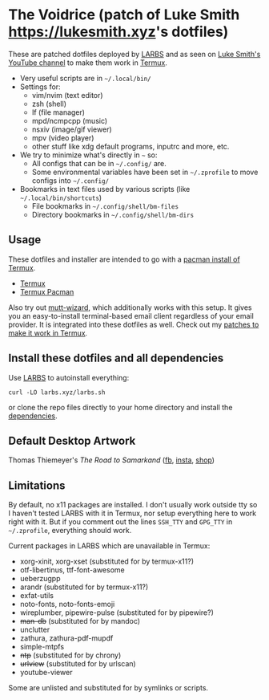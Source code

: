 # The Voidrice (patch of Luke Smith <https://lukesmith.xyz>'s dotfiles)

These are patched dotfiles deployed by [LARBS](https://larbs.xyz) and as seen
on [Luke Smith's YouTube channel](https://youtube.com/c/lukesmithxyz) to make
them work in [Termux](https://github.com/termux/termux-app).

- Very useful scripts are in `~/.local/bin/`
- Settings for:
	- vim/nvim (text editor)
	- zsh (shell)
	- lf (file manager)
	- mpd/ncmpcpp (music)
	- nsxiv (image/gif viewer)
	- mpv (video player)
	- other stuff like xdg default programs, inputrc and more, etc.
- We try to minimize what's directly in `~` so:
	- All configs that can be in `~/.config/` are.
	- Some environmental variables have been set in `~/.zprofile` to move configs into `~/.config/`
- Bookmarks in text files used by various scripts (like `~/.local/bin/shortcuts`)
	- File bookmarks in `~/.config/shell/bm-files`
	- Directory bookmarks in `~/.config/shell/bm-dirs`

## Usage

These dotfiles and installer are intended to go with a
[pacman install of Termux](https://wiki.termux.com/wiki/Switching_package_manager).

- [Termux](https://github.com/termux)
- [Termux Pacman](https://github.com/termux-pacman)

Also try out [mutt-wizard](https://github.com/lukesmithxyz/mutt-wizard), which
additionally works with this setup. It gives you an easy-to-install
terminal-based email client regardless of your email provider. It is
integrated into these dotfiles as well. Check out my
[patches to make it work in Termux](https://github.com/ncv-xyz/mutt-wizard).

## Install these dotfiles and all dependencies

Use [LARBS](https://larbs.xyz) to autoinstall everything:

```
curl -LO larbs.xyz/larbs.sh
```

or clone the repo files directly to your home directory and install the
[dependencies](https://ncv.codeberg.page/progs.csv).

## Default Desktop Artwork

Thomas Thiemeyer's *The Road to Samarkand* ([fb](https://www.facebook.com/t.thiemeyer/), [insta](https://www.instagram.com/tthiemeyer/), [shop](https://www.redbubble.com/de/people/TThiemeyer/shop))

## Limitations

By default, no x11 packages are installed. I don't usually work outside tty so
I haven't tested LARBS with it in Termux, nor setup everything here to work
right with it. But if you comment out the lines `SSH_TTY` and `GPG_TTY` in
`~/.zprofile`, everything should work.

Current packages in LARBS which are unavailable in Termux:

- xorg-xinit, xorg-xset (substituted for by termux-x11?)
- otf-libertinus, ttf-font-awesome
- ueberzugpp
- arandr (substituted for by termux-x11?)
- exfat-utils
- noto-fonts, noto-fonts-emoji
- wireplumber, pipewire-pulse (substituted for by pipewire?)
- ~~man-db~~ (substituted for by mandoc)
- unclutter
- zathura, zathura-pdf-mupdf
- simple-mtpfs
- ~~ntp~~ (substituted for by chrony)
- ~~urlview~~ (substituted for by urlscan)
- youtube-viewer

Some are unlisted and substituted for by symlinks or scripts.
